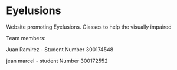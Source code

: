 # Eyelusions
Website promoting Eyelusions. Glasses to help the visually impaired

Team members:

Juan Ramirez - Student Number 300174548

jean marcel - student Number 300172552 
